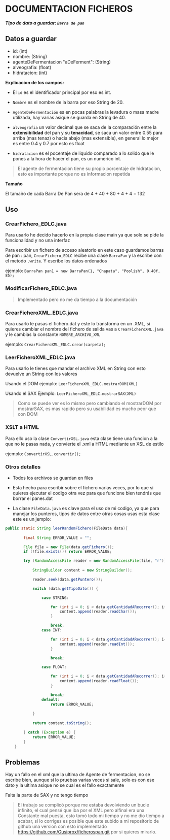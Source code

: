 # DOCUMENTACION FICHEROS

***Tipo de dato a guardar: `Barra de pan`***

## Datos a guardar

- id: (int)
- nombre: (String)
- agenteDeFermentacion "aDeFerment": (String)
- alveografia: (float)
- hidratacion: (int)

**Explicacion de los campos:**

- El `id` es el identificador principal por eso es int.

- `Nombre` es el nombre de la barra por eso String de 20.

- `AgenteDeFermentación` es en pocas palabras la levadura o masa madre utilizada, hay varias asique se guarda en String de 40.

- `alveografia` un valor decimal que se saca de la comparación entre la **extensibilidad** del pan y su **tenacidad**, se saca un valor entre 0.55 para arriba (mas tenaz) o hacia abajo (mas extensible), en general lo mejor es entre 0.4 y 0.7 por esto es float

- `hidratacion` es el pocentaje de liquido comparado a lo solido que le pones a la hora de hacer el pan, es un numerico int.

>El agente de fermentacion tiene su propio porcentaje de hidratacion, esto es importante porque no es informacion repetida

**Tamaño**

El tamaño de cada Barra De Pan sera de 4 + 40 + 80 + 4 + 4 = 132

## Uso 

### CrearFichero_EDLC.java

Para usarlo he decido hacerlo en la propia clase main ya que solo se pide la funcionalidad y no una interfaz

Para escribir un fichero de acceso aleatorio en este caso guardamos barras de pan : pan, `CrearFichero_EDLC` recibe una clase `BarraPan` y la escribe con el metodo `.write`. Y escribe los datos ordenados 

ejemplo: `BarraPan pan1 = new BarraPan(1, "Chapata", "Poolish", 0.40f, 85);`

### ModificarFichero_EDLC.java

>Implementado pero no me da tiempo a la documentación


### CrearFicheroXML_EDLC.java

Para usarlo le pasas el fichero.dat y este lo transforma en un .XML, si quieres cambiar el nombre del fichero de salida vas a `CrearFicheroXML.java` y le cambias la constante `NOMBRE_ARCHIVO_XML`

ejemplo: `CrearFicheroXML_EDLC.crear(carpeta);`

### LeerFicheroXML_EDLC.java

Para usarlo le tienes que mandar el archivo XML en String con esto devuelve un String con los valores

Usando el DOM
ejemplo: `LeerFicheroXML_EDLC.mostrarDOM(XML)`

Usando el SAX
Ejemplo: `LeerFicheroXML_EDLC.mostrarSAX(XML)`

>Como se puede ver es lo mismo pero cambiando el mostrarDOM por mostrarSAX, es mas rapido pero su usabilidad es mucho peor que con DOM

### XSLT a HTML

Para ello uso la clase `ConvertirXSL.java` esta clase tiene una funcion a la que no le pasas nada, y convierte el .xml a HTML mediante un XSL de estilo

ejemplo: `ConvertirXSL.convertir();`

### Otros detalles

- Todos los archivos se guardan en files

- Esta hecho para escribir sobre el fichero varias veces, por lo que si quieres ejecutar el codigo otra vez para que funcione bien tendrás que borrar el panes.dat

- La clase `FileData.java` es clave para el uso de mi codigo, ya que para manejar los punteros, tipos de datos entre otras cosas usas esta clase
 este es un jemplo: 
```java
public static String leerRandomFichero(FileData data){
    
        final String ERROR_VALUE = "";

        File file = new File(data.getFichero());
        if (!file.exists()) return ERROR_VALUE;

        try (RandomAccessFile reader = new RandomAccessFile(file, "r")) {
            
            StringBuilder content = new StringBuilder();

            reader.seek(data.getPuntero());

            switch (data.getTipoDato()) {

                case STRING:

                    for (int i = 0; i < data.getCantidadARecorrer(); i++) {
                        content.append(reader.readChar());
                    }

                    break;
                case INT:

                    for (int i = 0; i < data.getCantidadARecorrer(); i++) {
                        content.append(reader.readInt());
                    }

                    break;

                case FLOAT:

                    for (int i = 0; i < data.getCantidadARecorrer(); i++) {
                        content.append(reader.readFloat());
                    }

                    break;
                default:
                    return ERROR_VALUE;
                    
            }
            
            return content.toString();

        } catch (Exception e) {
            return ERROR_VALUE;
        }
    }
```

## Problemas

Hay un fallo en el xml que la ultima de Agente de fermentacion, no se escribe bien, aunque si lo pruebas varias veces si sale, solo es con ese dato y la ultima asique no se cual es el fallo exactamente

Falta la parte de SAX y no tengo tiempo 

>El trabajo se complicó porque me estaba devolviendo un bucle infinito, el cual pensé que iba por el XML pero alfinal era una Constante mal puesta, esto tomó todo mi tiempo y no me dio tiempo a acabar, si lo corriges es posible que este subido a mi repositorio de github una version con esto implementado https://github.com/Gusiprox/ficherospan.git por si quieres mirarlo.